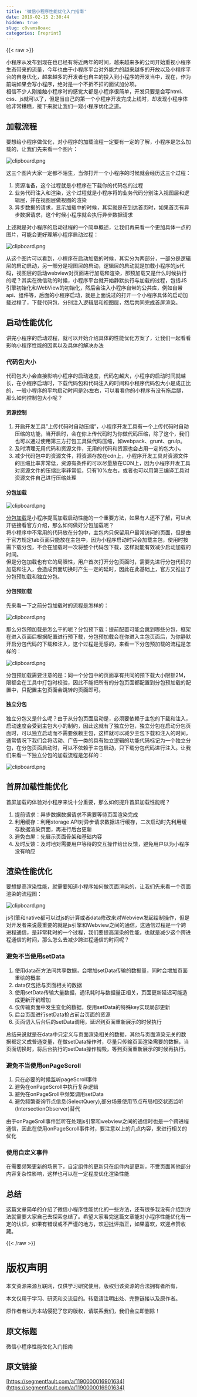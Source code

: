```yaml
---
title: '微信小程序性能优化入门指南' 
date: 2019-02-15 2:30:44
hidden: true
slug: c0vvms8oaxc
categories: [reprint]
---
```


{{< raw >}}

                    
<p>小程序从发布到现在也已经有将近两年的时间，越来越来多的公司开始重视小程序生态带来的流量，今年也由于小程序平台对外能力的越来越多的开放以及小程序平台的自身优化，越来越多的开发者也自主的投入到小程序的开发当中，现在，作为前端如果会写小程序，绝对是一个不折不扣的面试加分项。<br>相信不少人刚接触小程序时的感觉大都是小程序很简单，开发只要是会写html、css、js就可以了，但是当自己的第一个小程序开发完成上线时，却发现小程序体验非常糟糕，接下来就让我们一窥小程序优化之道。</p>
<h2 id="articleHeader0">加载流程</h2>
<p>要想给小程序做优化，对小程序的加载流程一定要有一定的了解，小程序是怎么加载的，让我们先来看一个图片：</p>
<p><span class="img-wrap"><img data-src="/img/bVbi4FG?w=778&amp;h=439" src="https://static.alili.tech/img/bVbi4FG?w=778&amp;h=439" alt="clipboard.png" title="clipboard.png" style="cursor: pointer; display: inline;"></span></p>
<p>这三个图片大家一定都不陌生，当你打开一个小程序的时候就会经历这三个过程：</p>
<ol>
<li>资源准备，这个过程就是小程序在下载你的代码包的过程</li>
<li>业务代码注入和渲染，这个过程就是小程序将的业务代码分别注入视图层和逻辑层，并在视图层做视图的渲染</li>
<li>异步数据的请求，显示加载中的时候，其实就是在到达首页时，如果首页有异步数据请求，这个时候小程序就会执行异步数据请求</li>
</ol>
<p>上述就是对小程序的启动过程的一个简单概述，让我们再来看一个更加具体一点的图片，可能会更好理解小程序启动过程：</p>
<p><span class="img-wrap"><img data-src="/img/bVbi4Gz?w=775&amp;h=439" src="https://static.alili.tech/img/bVbi4Gz?w=775&amp;h=439" alt="clipboard.png" title="clipboard.png" style="cursor: pointer;"></span></p>
<p>从这个图片可以看到，小程序在启动加载的时候，其实分为两部分，一部分是逻辑层的启动启动，另一部分是视图层的启动，逻辑层的启动就是加载小程序的js代码，视图层的启动webview对页面进行加载和渲染，那预加载又是什么时候执行的呢？其实在微信动的时候，小程序平台就开始静默执行与加载的过程，包括JS引擎初始化和WebView的初始化，然后会注入小程序自带的公共库，例如自带api、组件等，后面的小程序启动，就是上面说过的打开一个小程序具体的启动加载过程了，下载代码包，分别注入逻辑层和视图层，然后共同完成首屏渲染。</p>
<h2 id="articleHeader1">启动性能优化</h2>
<p>讲完小程序的启动过程，就可以开始介绍具体的性能优化方案了，让我们一起看看影响小程序性能的因素以及具体的解决办法</p>
<h3 id="articleHeader2">代码包大小</h3>
<p>代码包大小会直接影响小程序的启动速度，代码包越大，小程序的启动时间就越长，在小程序启动时，下载代码包和代码注入的时间和小程序代码包大小是成正比的，一般小程序的平均启动时间是2s左右，可以看看你的小程序有没有拖后腿，那么如何控制包大小呢？</p>
<h4>资源控制</h4>
<ol>
<li>开启开发工具”上传代码时自动压缩”，小程序开发工具有一个上传代码时自动压缩的功能，当开启时，会在你上传代码时为你做代码压缩，除了这个，我们也可以通过使用第三方打包工具做代码压缩，如webpack、grunt、grulp。</li>
<li>及时清理无用代码和资源文件，无用的代码和资源也会占用一定的包大小。</li>
<li>减少代码包中的资源文件，将资源存放在cdn上，小程序开发工具对资源文件的压缩比率非常低，资源有条件的可以尽量放在CDN上，因为小程序开发工具对资源文件的压缩比率非常低，只有10%左右，或者也可以用第三编译工具对资源文件自己进行压缩处理</li>
</ol>
<h4>分包加载</h4>
<p><span class="img-wrap"><img data-src="/img/bVbi4WL?w=1608&amp;h=598" src="https://static.alili.tech/img/bVbi4WL?w=1608&amp;h=598" alt="clipboard.png" title="clipboard.png" style="cursor: pointer; display: inline;"></span></p>
<p><a href="https://developers.weixin.qq.com/miniprogram/dev/framework/subpackages/basic.html" rel="nofollow noreferrer" target="_blank">分包加载</a>是小程序提高加载启动性能的一个重要方法，如果有人还不了解，可以点开链接看官方介绍，那么如何做好分包加载呢？<br>将小程序中不常用的代码放在分包中，主包内只保留用户最常访问的页面，但是由于官方规定tab页面只能放在主包中，因为小程序启动时只会加载主包，使用时按需下载分包，不会在加载时一次将整个代码包下载，这样就能有效减少启动加载的时间。<br>但是分包加载也有它的局限性，用户首次打开分包页面时，需要先进行分包代码的加载和注入，会造成页面切换时产生一定的延时，因此在此基础上，官方又推出了分包预加载和独立分包。</p>
<h4>分包预加载</h4>
<p>先来看一下之前分包加载时的流程是怎样的：</p>
<p><span class="img-wrap"><img data-src="/img/bVbi4Yc?w=1430&amp;h=252" src="https://static.alili.tech/img/bVbi4Yc?w=1430&amp;h=252" alt="clipboard.png" title="clipboard.png" style="cursor: pointer; display: inline;"></span></p>
<p>那么分包预加载是怎么干的呢？分包预下载：提前配置可能会跳到哪些分包，框架在进入页面后根据配置进行预下载，分包预加载会在你进入主包页面后，为你静默开启分包代码的下载和注入，这个过程是无感的，来看一下分包预加载的流程是怎样的：</p>
<p><span class="img-wrap"><img data-src="/img/bVbi4Yn?w=1232&amp;h=278" src="https://static.alili.tech/img/bVbi4Yn?w=1232&amp;h=278" alt="clipboard.png" title="clipboard.png" style="cursor: pointer; display: inline;"></span></p>
<p>分包预加载需要注意的是：同一个分包中的页面享有共同的预下载大小限额2M，限额会在工具中打包时校验，因此不能把所有的分包页面都配置到分包预加载的配置中，只配置主包页面会跳转的页面即可。</p>
<h4>独立分包</h4>
<p>独立分包又是什么呢？由于从分包页面启动是，必须要依赖于主包的下载和注入，启动速度会受到主包大小的制约，因此这就有了独立分包，独立分包在启动分包页面时，可以独立启动而不需要依赖主包，这样就可以减少主包下载和注入的时间，通常情况下我们会将活动、广告一类的具有独立逻辑的功能代码标记为一个独立分包，在分包页面启动时，可以不依赖于主包启动，只下载分包代码进行注入。让我们来看一下独立分包的加载流程是怎样的：</p>
<p><span class="img-wrap"><img data-src="/img/bVbi4YY?w=1552&amp;h=296" src="https://static.alili.tech/img/bVbi4YY?w=1552&amp;h=296" alt="clipboard.png" title="clipboard.png" style="cursor: pointer;"></span></p>
<h2 id="articleHeader3">首屏加载性能优化</h2>
<p>首屏加载的体验对小程序来说十分重要，那么如何提升首屏加载性能呢？</p>
<ol>
<li>提前请求：异步数据数据请求不需要等待页面渲染完成</li>
<li>利用缓存：利用storage API对异步请求数据进行缓存，二次启动时先利用缓存数据渲染页面，再进行后台更新</li>
<li>避免白屏：先展示页面骨架和基础内容</li>
<li>及时反馈：及时地对需要用户等待的交互操作给出反馈，避免用户以为小程序没有响应</li>
</ol>
<h2 id="articleHeader4">渲染性能优化</h2>
<p>要想提高渲染性能，就需要知道小程序如何做页面渲染的，让我们先来看一个页面渲染的流程图：</p>
<p><span class="img-wrap"><img data-src="/img/bVbi4ZV?w=1396&amp;h=862" src="https://static.alili.tech/img/bVbi4ZV?w=1396&amp;h=862" alt="clipboard.png" title="clipboard.png" style="cursor: pointer; display: inline;"></span></p>
<p>js引擎和native都可以过js的计算或者data修改来对Webview发起绘制操作，但是对开发者来说最重要的就是js引擎和Webview之间的通信，这通信过程是一个跨进程通信，是非常耗时的一个过程，我们要提高渲染的性能，也就是减少这个跨进程通信的时间，那么怎么去减少跨进程通信的时间呢？</p>
<h3 id="articleHeader5">避免不当使用setData</h3>
<ol>
<li>使用data在方法间共享数据，会增加setData传输的数据量，同时会增加页面重绘的概率</li>
<li>data仅包括与页面相关的数据</li>
<li>使用setData传输大量数据，通讯耗时与数据量正相关，页面更新延迟可能造成更新开销增加</li>
<li>仅传输页面中发生变化的数据，使用setData的特殊key实现局部更新</li>
<li>后台页面进行setData抢占前台页面的资源</li>
<li>页面切入后台后的setData调用，延迟到页面重新展示的时候执行</li>
</ol>
<p>总结来说就是在data中只定义与页面渲染相关的数据，其他与页面渲染无关的数据都定义成普通变量，在做setData操作时，尽量只传输页面渲染需要的数据，当页面切换时，将后台执行的setData操作销毁，等到页面重新展示的时候再执行。</p>
<h3 id="articleHeader6">避免不当使用onPageScroll</h3>
<ol>
<li>只在必要的时候监听pageScroll事件</li>
<li>避免在onPageScroll中执行复杂逻辑</li>
<li>避免在onPageSroll中频繁调用setData</li>
<li>避免频繁查询节点信息(SelectQuery),部分场景使用节点布局相交状态监听(IntersectionObserver)替代</li>
</ol>
<p>由于onPageSroll事件监听在处理js引擎和webview之间的通信时也是一个跨进程通信，因此在使用onPageScroll事件时，要注意以上的几点内容，来进行相关的优化</p>
<h3 id="articleHeader7">使用自定义事件</h3>
<p>在需要频繁更新的场景下，自定组件的更新只在组件内部更新，不受页面其他部分内容复杂性影响，这样也可以在一定程度优化渲染性能</p>
<h2 id="articleHeader8">总结</h2>
<p>这篇文章简单的介绍了微信小程序性能优化的一些方法，还有很多我没有介绍到方法就需要大家自己去探索总结了。希望大家看完这篇文章能对小程序性能优化有一定的认识，如果有错误或不严谨的地方，欢迎批评指正，如果喜欢，欢迎点赞收藏。</p>

                
{{< /raw >}}

# 版权声明
本文资源来源互联网，仅供学习研究使用，版权归该资源的合法拥有者所有，

本文仅用于学习、研究和交流目的。转载请注明出处、完整链接以及原作者。

原作者若认为本站侵犯了您的版权，请联系我们，我们会立即删除！

## 原文标题
微信小程序性能优化入门指南

## 原文链接
[https://segmentfault.com/a/1190000016901634](https://segmentfault.com/a/1190000016901634)

